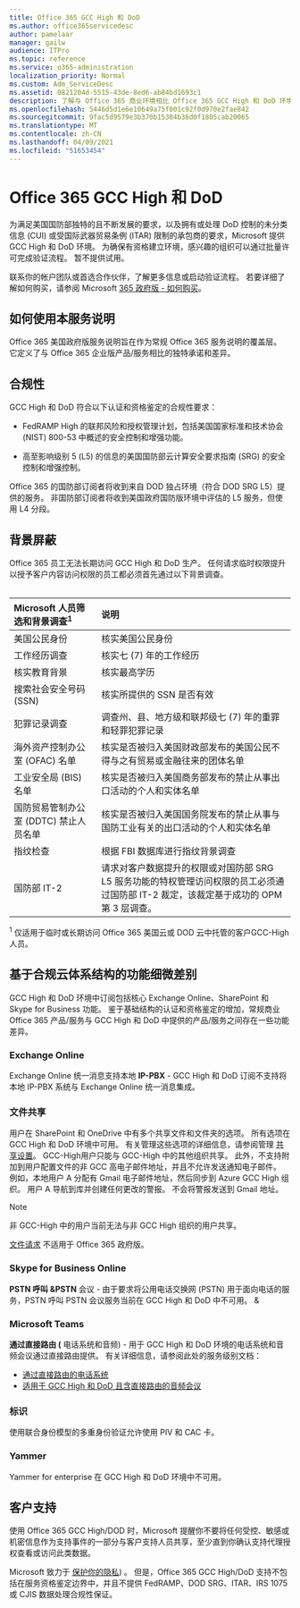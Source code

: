 ```yaml
---
title: Office 365 GCC High 和 DoD
ms.author: office365servicedesc
author: pamelaar
manager: gailw
audience: ITPro
ms.topic: reference
ms.service: o365-administration
localization_priority: Normal
ms.custom: Adm_ServiceDesc
ms.assetid: 0821204d-5515-43de-8ed6-ab84bd1693c1
description: 了解与 Office 365 商业环境相比 Office 365 GCC High 和 DoD 环境的独特承诺和差异。
ms.openlocfilehash: 5446d5d1e6e10649a75f001c92f0d970e2fae842
ms.sourcegitcommit: 9fac5d9579e3b370b15384b36d0f1805cab20065
ms.translationtype: MT
ms.contentlocale: zh-CN
ms.lasthandoff: 04/09/2021
ms.locfileid: "51653454"
---
```

# <a name="office-365-gcc-high-and-dod"></a>Office 365 GCC High 和 DoD

为满足美国国防部独特的且不断发展的要求，以及拥有或处理 DoD 控制的未分类信息 (CUI) 或受国际武器贸易条例 (ITAR) 限制的承包商的要求，Microsoft 提供 GCC High 和 DoD 环境。 为确保有资格建立环境，感兴趣的组织可以通过批量许可完成验证流程。 暂不提供试用。 
  
联系你的帐户团队或首选合作伙伴，了解更多信息或启动验证流程。 若要详细了解如何购买，请参阅 Microsoft [365 政府版 - 如何购买](./microsoft-365-government-how-to-buy.md)。
  
## <a name="how-to-use-this-service-description"></a>如何使用本服务说明

Office 365 美国政府版服务说明旨在作为常规 Office 365 服务说明的覆盖层。 它定义了与 Office 365 企业版产品/服务相比的独特承诺和差异。
  
## <a name="compliance"></a>合规性

GCC High 和 DoD 符合以下认证和资格鉴定的合规性要求： 
  
- FedRAMP High 的联邦风险和授权管理计划，包括美国国家标准和技术协会 (NIST) 800-53 中概述的安全控制和增强功能。
    
- 高至影响级别 5 (L5) 的信息的美国国防部云计算安全要求指南 (SRG) 的安全控制和增强控制。
    
Office 365 的国防部订阅者将收到来自 DOD 独占环境（符合 DOD SRG L5）提供的服务。 非国防部订阅者将收到美国政府国防版环境中评估的 L5 服务，但使用 L4 分段。
  
## <a name="background-screening"></a>背景屏蔽

Office 365 员工无法长期访问 GCC High 和 DoD 生产。 任何请求临时权限提升以授予客户内容访问权限的员工都必须首先通过以下背景调查。<br><br>
  
| Microsoft 人员筛选和背景调查<sup>1</sup> | 说明 |
|:-----|:-----|
|美国公民身份  <br/> |核实美国公民身份  <br/> |
|工作经历调查  <br/> |核实七 (7) 年的工作经历  <br/> |
|核实教育背景  <br/> |核实最高学历  <br/> |
|搜索社会安全号码 (SSN)  <br/> |核实所提供的 SSN 是否有效  <br/> |
|犯罪记录调查  <br/> |调查州、县、地方级和联邦级七 (7) 年的重罪和轻罪犯罪记录  <br/> |
|海外资产控制办公室 (OFAC) 名单  <br/> |核实是否被归入美国财政部发布的美国公民不得与之有贸易或金融往来的团体名单  <br/> |
|工业安全局 (BIS) 名单  <br/> |核实是否被归入美国商务部发布的禁止从事出口活动的个人和实体名单  <br/> |
|国防贸易管制办公室 (DDTC) 禁止人员名单  <br/> |核实是否被归入美国国务院发布的禁止从事与国防工业有关的出口活动的个人和实体名单  <br/> |
|指纹检查  <br/> |根据 FBI 数据库进行指纹背景调查  <br/> |
|国防部 IT-2  <br/> |请求对客户数据提升的权限或对国防部 SRG L5 服务功能的特权管理访问权限的员工必须通过国防部 IT-2 裁定，该裁定基于成功的 OPM 第 3 层调查。  <br/> |

<sup>1</sup> 仅适用于临时或长期访问 Office 365 美国云或 DOD 云中托管的客户GCC-High人员。
## <a name="feature-nuances-based-on-compliant-cloud-architecture"></a>基于合规云体系结构的功能细微差别

GCC High 和 DoD 环境中订阅包括核心 Exchange Online、SharePoint 和 Skype for Business 功能。 鉴于基础结构的认证和资格鉴定的增加，常规商业 Office 365 产品/服务与 GCC High 和 DoD 中提供的产品/服务之间存在一些功能差异。
  
### <a name="exchange-online"></a>Exchange Online

 Exchange Online 统一消息支持本地 **IP-PBX** - GCC High 和 DoD 订阅不支持将本地 IP-PBX 系统与 Exchange Online 统一消息集成。 
  
### <a name="file-sharing"></a>文件共享

用户在 SharePoint 和 OneDrive 中有多个共享文件和文件夹的选项。 所有选项在 GCC High 和 DoD 环境中可用。 有关管理这些选项的详细信息，请参阅管理 [共享设置](/sharepoint/turn-external-sharing-on-or-off)。 GCC-High用户只能与 GCC-High 中的其他组织共享。 此外，不支持附加到用户配置文件的非 GCC 高电子邮件地址，并且不允许发送通知电子邮件。 例如，本地用户 A 分配有 Gmail 电子邮件地址，然后同步到 Azure GCC High 组织。 用户 A 导航到库并创建任何更改的警报。 不会将警报发送到 Gmail 地址。

> [!NOTE]
> 非 GCC-High 中的用户当前无法与非 GCC High 组织的用户共享。

[文件请求](https://support.office.com/article/f54aa7f8-2589-4421-b351-d415fc3b83af) 不适用于 Office 365 政府版。

### <a name="skype-for-business-online"></a>Skype for Business Online

 **PSTN 呼叫 &amp;PSTN** 会议 - 由于要求将公用电话交换网 (PSTN) 用于面向电话的服务，PSTN 呼叫 PSTN 会议服务当前在 GCC High 和 DoD 中不可用。 &amp;

### <a name="microsoft-teams"></a>Microsoft Teams

**通过直接路由 (** 电话系统和音频) - 用于 GCC High 和 DoD 环境的电话系统和音频会议通过直接路由提供。 有关详细信息，请参阅此处的服务级别文档：

- [通过直接路由的电话系统](/microsoftteams/here-s-what-you-get-with-phone-system)
- [适用于 GCC High 和 DoD 且含直接路由的音频会议](/microsoftteams/audio-conferencing-with-direct-routing-for-gcch-and-dod)

### <a name="identity"></a>标识

使用联合身份模型的多重身份验证允许使用 PIV 和 CAC 卡。
  
### <a name="yammer"></a>Yammer

Yammer for enterprise 在 GCC High 和 DoD 环境中不可用。
  
## <a name="customer-support"></a>客户支持

使用 Office 365 GCC High/DOD 时，Microsoft 提醒你不要将任何受控、敏感或机密信息作为支持事件的一部分与客户支持人员共享，至少直到你确认支持代理授权查看或访问此类数据。

Microsoft 致力于 [保护你的隐私](https://privacy.microsoft.com/privacystatement)) 。 但是，Office 365 GCC High/DoD 支持不包括在服务资格鉴定边界中，并且不提供 FedRAMP、DOD SRG、ITAR、IRS 1075 或 CJIS 数据处理合规性保证。